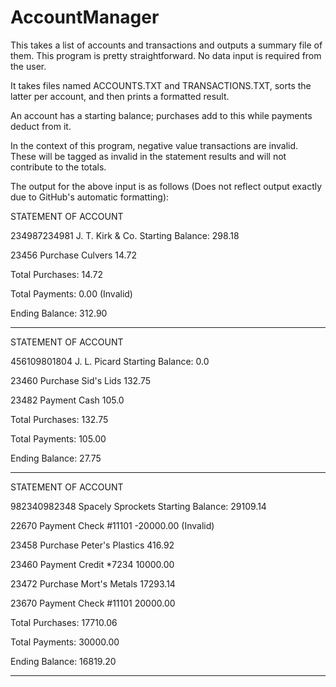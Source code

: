 # AccountManager
This takes a list of accounts and transactions and outputs a summary file of them.
This program is pretty straightforward. No data input is required from the user.

It takes files named ACCOUNTS.TXT and TRANSACTIONS.TXT, sorts the latter per account, and then prints a formatted result.

An account has a starting balance; purchases add to this while payments deduct from it.

In the context of this program, negative value transactions are invalid. These will be tagged as invalid in the statement results and will not contribute to the totals.

The output for the above input is as follows (Does not reflect output exactly due to GitHub's automatic formatting):

STATEMENT OF ACCOUNT

234987234981       J. T. Kirk & Co.   Starting Balance: 298.18


23456   Purchase    Culvers              14.72


Total Purchases:              14.72

Total Payments:      0.00 (Invalid)

Ending Balance:              312.90

*********************************************************
STATEMENT OF ACCOUNT

456109801804       J. L. Picard   Starting Balance: 0.0


23460   Purchase    Sid's Lids           132.75

23482   Payment     Cash                  105.0

Total Purchases:     132.75

Total Payments:      105.00

Ending Balance:       27.75
*********************************************************
STATEMENT OF ACCOUNT

982340982348       Spacely Sprockets   Starting Balance: 29109.14

22670   Payment     Check #11101         -20000.00 (Invalid)

23458   Purchase    Peter's Plastics                  416.92

23460   Payment     Credit *7234                    10000.00

23472   Purchase    Mort's Metals                   17293.14

23670   Payment     Check #11101                    20000.00

Total Purchases:     17710.06

Total Payments:      30000.00

Ending Balance:      16819.20
*********************************************************
